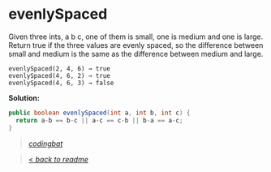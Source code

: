 # evenlySpaced

Given three ints, a b c, one of them is small, one is medium and one is large. Return true if the three values are evenly spaced, so the difference between small and medium is the same as the difference between medium and large.

```
evenlySpaced(2, 4, 6) → true
evenlySpaced(4, 6, 2) → true
evenlySpaced(4, 6, 3) → false
```

**Solution:**

```java
public boolean evenlySpaced(int a, int b, int c) {
  return a-b == b-c || a-c == c-b || b-a == a-c;
}
```

> _[codingbat](http://codingbat.com/prob/p198700)_

> [< _back to readme_](FINDREPLACEREADME)